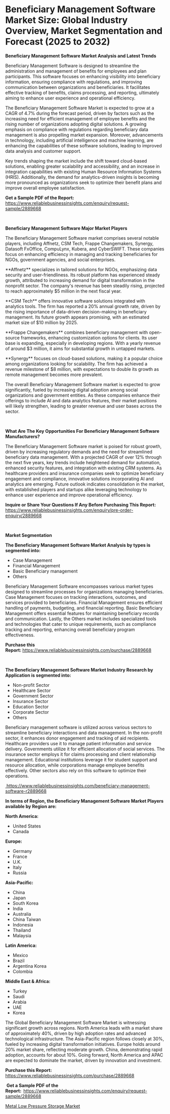 <p><h1>Beneficiary Management Software Market Size: Global Industry Overview, Market Segmentation and Forecast (2025 to 2032)</h1></p><p><strong>Beneficiary Management Software Market Analysis and Latest Trends</strong></p>
<p><p>Beneficiary Management Software is designed to streamline the administration and management of benefits for employees and plan participants. This software focuses on enhancing visibility into beneficiary information, ensuring compliance with regulations, and improving communication between organizations and beneficiaries. It facilitates effective tracking of benefits, claims processing, and reporting, ultimately aiming to enhance user experience and operational efficiency.</p><p>The Beneficiary Management Software Market is expected to grow at a CAGR of 4.7% during the forecast period, driven by factors such as the increasing need for efficient management of employee benefits and the rising number of organizations adopting digital solutions. A growing emphasis on compliance with regulations regarding beneficiary data management is also propelling market expansion. Moreover, advancements in technology, including artificial intelligence and machine learning, are enhancing the capabilities of these software solutions, leading to improved data analysis and customer support.</p><p>Key trends shaping the market include the shift toward cloud-based solutions, enabling greater scalability and accessibility, and an increase in integration capabilities with existing Human Resource Information Systems (HRIS). Additionally, the demand for analytics-driven insights is becoming more pronounced as organizations seek to optimize their benefit plans and improve overall employee satisfaction.</p></p>
<p><strong>Get a Sample PDF of the Report:&nbsp;</strong> <a href="https://www.reliablebusinessinsights.com/enquiry/request-sample/2889668?utm_campaign=3326&utm_medium=2&utm_source=Github&utm_content=ia&utm_term=14032025&utm_id=beneficiary-management-software">https://www.reliablebusinessinsights.com/enquiry/request-sample/2889668</a></p>
<p>&nbsp;</p>
<p><strong>Beneficiary Management Software Major Market Players</strong></p>
<p><p>The Beneficiary Management Software market comprises several notable players, including Affnetz, CSM Tech, Frappe Changemakers, Synergy, Datasoft FxOffice, CompuLynx, Kubera, and CyberSWIFT. These companies focus on enhancing efficiency in managing and tracking beneficiaries for NGOs, government agencies, and social enterprises.</p><p>**Affnetz** specializes in tailored solutions for NGOs, emphasizing data security and user-friendliness. Its robust platform has experienced steady growth, attributed to increasing demand for digital transformation in the nonprofit sector. The company's revenue has been steadily rising, projected to reach approximately $5 million in the next fiscal year.</p><p>**CSM Tech** offers innovative software solutions integrated with analytics tools. The firm has reported a 20% annual growth rate, driven by the rising importance of data-driven decision-making in beneficiary management. Its future growth appears promising, with an estimated market size of $10 million by 2025.</p><p>**Frappe Changemakers** combines beneficiary management with open-source frameworks, enhancing customization options for clients. Its user base is expanding, especially in developing regions. With a yearly revenue of around $3 million, it aims for substantial growth in untapped markets.</p><p>**Synergy** focuses on cloud-based solutions, making it a popular choice among organizations looking for scalability. The firm has achieved a revenue milestone of $8 million, with expectations to double its growth as remote management becomes more prevalent.</p><p>The overall Beneficiary Management Software market is expected to grow significantly, fueled by increasing digital adoption among social organizations and government entities. As these companies enhance their offerings to include AI and data analytics features, their market positions will likely strengthen, leading to greater revenue and user bases across the sector.</p></p>
<p>&nbsp;</p>
<p><strong>What Are The Key Opportunities For Beneficiary Management Software Manufacturers?</strong></p>
<p><p>The Beneficiary Management Software market is poised for robust growth, driven by increasing regulatory demands and the need for streamlined beneficiary data management. With a projected CAGR of over 12% through the next five years, key trends include heightened demand for automation, enhanced security features, and integration with existing CRM systems. As healthcare providers and insurance companies seek to optimize beneficiary engagement and compliance, innovative solutions incorporating AI and analytics are emerging. Future outlook indicates consolidation in the market, with established players and startups alike leveraging technology to enhance user experience and improve operational efficiency.</p></p>
<p><strong>Inquire or Share Your Questions If Any Before Purchasing This Report:</strong> <a href="https://www.reliablebusinessinsights.com/enquiry/pre-order-enquiry/2889668?utm_campaign=3326&utm_medium=2&utm_source=Github&utm_content=ia&utm_term=14032025&utm_id=beneficiary-management-software">https://www.reliablebusinessinsights.com/enquiry/pre-order-enquiry/2889668</a></p>
<p>&nbsp;</p>
<p><strong>Market Segmentation</strong></p>
<p><strong>The Beneficiary Management Software Market Analysis by types is segmented into:</strong></p>
<p><ul><li>Case Management</li><li>Financial Management</li><li>Basic Beneficiary management</li><li>Others</li></ul></p>
<p><p>Beneficiary Management Software encompasses various market types designed to streamline processes for organizations managing beneficiaries. Case Management focuses on tracking interactions, outcomes, and services provided to beneficiaries. Financial Management ensures efficient handling of payments, budgeting, and financial reporting. Basic Beneficiary Management offers essential features for maintaining beneficiary records and communication. Lastly, the Others market includes specialized tools and technologies that cater to unique requirements, such as compliance tracking and reporting, enhancing overall beneficiary program effectiveness.</p></p>
<p><strong>Purchase this Report:&nbsp;</strong><a href="https://www.reliablebusinessinsights.com/purchase/2889668?utm_campaign=3326&utm_medium=2&utm_source=Github&utm_content=ia&utm_term=14032025&utm_id=beneficiary-management-software">https://www.reliablebusinessinsights.com/purchase/2889668</a></p>
<p>&nbsp;</p>
<p><strong>The Beneficiary Management Software Market Industry Research by Application is segmented into:</strong></p>
<p><ul><li>Non-profit Sector</li><li>Healthcare Sector</li><li>Government Sector</li><li>Insurance Sector</li><li>Education Sector</li><li>Corporate Sector</li><li>Others</li></ul></p>
<p><p>Beneficiary management software is utilized across various sectors to streamline beneficiary interactions and data management. In the non-profit sector, it enhances donor engagement and tracking of aid recipients. Healthcare providers use it to manage patient information and service delivery. Governments utilize it for efficient allocation of social services. The insurance sector employs it for claims processing and client relationship management. Educational institutions leverage it for student support and resource allocation, while corporations manage employee benefits effectively. Other sectors also rely on this software to optimize their operations.</p></p>
<p><a href="https://www.reliablebusinessinsights.com/beneficiary-management-software-r2889668?utm_campaign=3326&utm_medium=2&utm_source=Github&utm_content=ia&utm_term=14032025&utm_id=beneficiary-management-software">&nbsp;https://www.reliablebusinessinsights.com/beneficiary-management-software-r2889668</a></p>
<p><strong>In terms of Region, the Beneficiary Management Software Market Players available by Region are:</strong></p>
<p>
    <p> <strong> North America: </strong>
        <ul>
            <li>United States</li>
            <li>Canada</li>
        </ul>
        </p> 
    <p> <strong> Europe: </strong>
        <ul>
            <li>Germany</li>
            <li>France</li>
            <li>U.K.</li>
            <li>Italy</li>
            <li>Russia</li>
        </ul>
        </p> 
    <p> <strong> Asia-Pacific: </strong>
        <ul>
            <li>China</li>
            <li>Japan</li>
            <li>South Korea</li>
            <li>India</li>
            <li>Australia</li>
            <li>China Taiwan</li>
            <li>Indonesia</li>
            <li>Thailand</li>
            <li>Malaysia</li>
        </ul>
        </p> 
    <p> <strong> Latin America: </strong>
        <ul>
            <li>Mexico</li>
            <li>Brazil</li>
            <li>Argentina Korea</li>
            <li>Colombia</li>
        </ul>
        </p> 
    <p> <strong> Middle East & Africa: </strong>
        <ul>
            <li>Turkey</li>
            <li>Saudi</li>
            <li>Arabia</li>
            <li>UAE</li>
            <li>Korea</li>
        </ul>
    </p>
    </p>
<p><p>The Global Beneficiary Management Software Market is witnessing significant growth across regions. North America leads with a market share of approximately 40%, driven by high adoption rates and advanced technological infrastructure. The Asia-Pacific region follows closely at 30%, fueled by increasing digital transformation initiatives. Europe holds around 20% market share, reflecting moderate growth. China, demonstrating rapid adoption, accounts for about 10%. Going forward, North America and APAC are expected to dominate the market, driven by innovation and investment.</p></p>
<p><strong>Purchase this Report: </strong><a href="https://www.reliablebusinessinsights.com/purchase/2889668?utm_campaign=3326&utm_medium=2&utm_source=Github&utm_content=ia&utm_term=14032025&utm_id=beneficiary-management-software">https://www.reliablebusinessinsights.com/purchase/2889668</a></p>
<p>&nbsp;<strong>Get a Sample PDF of the Report:&nbsp;&nbsp;</strong><a href="https://www.reliablebusinessinsights.com/enquiry/request-sample/2889668?utm_campaign=3326&utm_medium=2&utm_source=Github&utm_content=ia&utm_term=14032025&utm_id=beneficiary-management-software">https://www.reliablebusinessinsights.com/enquiry/request-sample/2889668</a></p>
<p><strong></strong></p>
<p><p><a href="https://github.com/osamhcombre/Market-Research-Report-List-1/blob/main/metal-low-pressure-storage-market.md?utm_campaign=3326&utm_medium=2&utm_source=Github&utm_content=ia&utm_term=14032025&utm_id=beneficiary-management-software">Metal Low Pressure Storage Market</a></p></p>